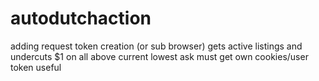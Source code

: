 # autodutchaction



adding request token creation (or sub browser)
gets active listings and undercuts $1 on all above current lowest ask
must get own cookies/user token
useful
